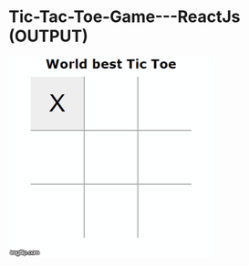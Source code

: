 # Tic-Tac-Toe-Game---ReactJs (OUTPUT)

![alt text](https://github.com/kirtanshah/Tic-Tac-Toe-Game---ReactJs/blob/master/src/game.gif)
